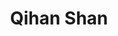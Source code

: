 ---
# Display name
title: Qihan Shan

# Full Name (for SEO)
first_name: Qihan
last_name: Shan

# Is this the primary user of the site?
superuser: false

# Role/position
role: Alumnus, went to UPenn.

# Organizations/Affiliations
organizations:
  - name: Zhejiang University
    url: 'https://www.zju.edu.cn'
    
  - name: ZJU-UIUC Institute
    url: 'https://zjui.intl.zju.edu.cn'

# Short bio (displayed in user profile at end of posts)
bio: to be edit.

# interests:
#   - Control
#   - Robotics
#   - Reinforcement Learning

education:
  courses:
    - course: Undergraduate student in Mechanical Engineering
      institution: Zhejiang University/University of Illinois Urbana-Champaign
      year: 2021 - 2025
    - course: Master Student
      institution: University of Pennsylvania
      year: present

# Social/Academic Networking
# For available icons, see: https://wowchemy.com/docs/getting-started/page-builder/#icons
#   For an email link, use "fas" icon pack, "envelope" icon, and a link in the
#   form "mailto:your-email@example.com" or "#contact" for contact widget.
social:
  - icon: envelope
    icon_pack: fas
    link: 'mailto:qihan.21@intl.zju.edu.cn'
  # - icon: google-scholar
  #   icon_pack: ai
  #   link: https://scholar.google.com/citations?hl=zh-CN&user=Ahu5mg4AAAAJ
  # - icon: github
  #   icon_pack: fab
  #   link: https://github.com/RealManShao
# Link to a PDF of your resume/CV from the About widget.
# To enable, copy your resume/CV to `static/files/cv.pdf` and uncomment the lines below.
# - icon: cv
#   icon_pack: ai
#   link: files/cv.pdf

# Enter email to display Gravatar (if Gravatar enabled in Config)
email: ''

# Highlight the author in author lists? (true/false)
highlight_name: false

# Organizational groups that you belong to (for People widget)
#   Set this to `[]` or comment out if you are not using People widget.
user_groups:
  - Alumni
---